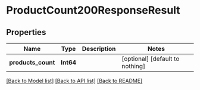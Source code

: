# ProductCount200ResponseResult


## Properties
Name | Type | Description | Notes
------------ | ------------- | ------------- | -------------
**products_count** | **Int64** |  | [optional] [default to nothing]


[[Back to Model list]](../README.md#models) [[Back to API list]](../README.md#api-endpoints) [[Back to README]](../README.md)



